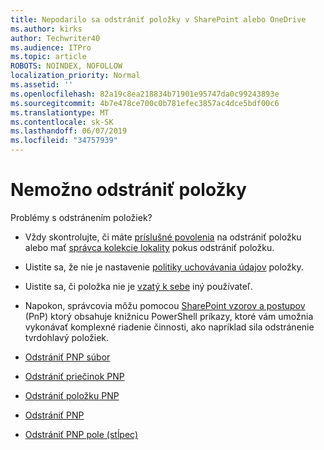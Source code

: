 ```yaml
---
title: Nepodarilo sa odstrániť položky v SharePoint alebo OneDrive
ms.author: kirks
author: Techwriter40
ms.audience: ITPro
ms.topic: article
ROBOTS: NOINDEX, NOFOLLOW
localization_priority: Normal
ms.assetid: ''
ms.openlocfilehash: 82a19c8ea218834b71901e95747da0c99243893e
ms.sourcegitcommit: 4b7e478ce700c0b781efec3857ac4dce5bdf00c6
ms.translationtype: MT
ms.contentlocale: sk-SK
ms.lasthandoff: 06/07/2019
ms.locfileid: "34757939"
---
```

# <a name="unable-to-delete-items"></a>Nemožno odstrániť položky

Problémy s odstránením položiek?

- Vždy skontrolujte, či máte [príslušné povolenia](https://docs.microsoft.com/sharepoint/default-sharepoint-groups) na odstrániť položku alebo mať [správca kolekcie lokality](https://docs.microsoft.com/sharepoint/customize-sharepoint-site-permissions#add-change-or-remove-a-site-collection-administrator) pokus odstrániť položku.

- Uistite sa, že nie je nastavenie [politiky uchovávania údajov](https://docs.microsoft.com/office365/securitycompliance/retention-policies) položky.

- Uistite sa, či položka nie je [vzatý k sebe](https://support.office.com/article/check-out-check-in-or-discard-changes-to-files-in-a-library-7e2c12a9-a874-4393-9511-1378a700f6de) iný používateľ.

- Napokon, správcovia môžu pomocou [SharePoint vzorov a postupov](https://docs.microsoft.com/powershell/sharepoint/sharepoint-pnp/sharepoint-pnp-cmdlets?view=sharepoint-ps#installation) (PnP) ktorý obsahuje knižnicu PowerShell príkazy, ktoré vám umožnia vykonávať komplexné riadenie činnosti, ako napríklad sila odstránenie tvrdohlavý položiek. 
- [Odstrániť PNP súbor](https://docs.microsoft.com/powershell/module/sharepoint-pnp/remove-pnpfile?view=sharepoint-ps)
- [Odstrániť priečinok PNP](https://docs.microsoft.com/powershell/module/sharepoint-pnp/remove-pnpfolder?view=sharepoint-ps)
- [Odstrániť položku PNP](https://docs.microsoft.com/powershell/module/sharepoint-pnp/remove-pnplistitem?view=sharepoint-ps)
- [Odstrániť PNP](https://docs.microsoft.com/powershell/module/sharepoint-pnp/remove-pnplist?view=sharepoint-ps)
- [Odstrániť PNP pole (stĺpec)](https://docs.microsoft.com/powershell/module/sharepoint-pnp/remove-pnpfield?view=sharepoint-ps)